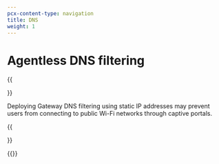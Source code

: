 ```yaml
---
pcx-content-type: navigation
title: DNS
weight: 1
---
```


# Agentless DNS filtering

{{<Aside type="Warning">}}

Deploying Gateway DNS filtering using static IP addresses may prevent users from connecting to public Wi-Fi networks through captive portals.

{{</Aside>}}

{{<directory-listing>}}
